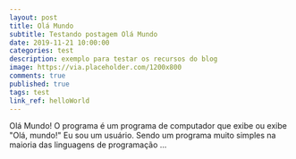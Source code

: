 ```yaml
---
layout: post
title: Olá Mundo
subtitle: Testando postagem Olá Mundo
date: 2019-11-21 10:00:00
categories: test
description: exemplo para testar os recursos do blog
image: https://via.placeholder.com/1200x800
comments: true
published: true
tags: test
link_ref: helloWorld
---
```


Olá Mundo! O programa é um programa de computador que exibe ou exibe "Olá, mundo!" Eu sou um usuário. Sendo um programa muito simples na maioria das linguagens de programação ...
